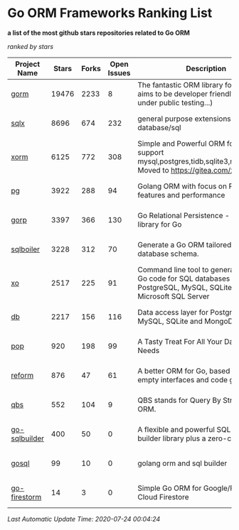 Go ORM Frameworks Ranking List
==========

**a list of the most github stars repositories related to Go ORM**

*ranked by stars*

| Project Name | Stars | Forks | Open Issues | Description | Last Commit |
| ------------ | ----- | ----- | ----------- | ----------- | ----------- |
| [gorm](https://github.com/go-gorm/gorm) | 19476 | 2233 | 8 | The fantastic ORM library for Golang, aims to be developer friendly (v2 is under public testing...) | 2020-07-23 15:56:13 |
| [sqlx](https://github.com/jmoiron/sqlx) | 8696 | 674 | 232 | general purpose extensions to golang's database/sql | 2020-06-15 14:10:59 |
| [xorm](https://github.com/go-xorm/xorm) | 6125 | 772 | 308 | Simple and Powerful ORM for Go, support mysql,postgres,tidb,sqlite3,mssql,oracle, Moved to https://gitea.com/xorm/xorm | 2019-10-15 07:03:49 |
| [pg](https://github.com/go-pg/pg) | 3922 | 288 | 94 | Golang ORM with focus on PostgreSQL features and performance | 2020-07-19 06:19:05 |
| [gorp](https://github.com/go-gorp/gorp) | 3397 | 366 | 130 | Go Relational Persistence - an ORM-ish library for Go | 2019-10-26 21:47:07 |
| [sqlboiler](https://github.com/volatiletech/sqlboiler) | 3228 | 312 | 70 | Generate a Go ORM tailored to your database schema. | 2020-07-03 19:16:51 |
| [xo](https://github.com/xo/xo) | 2517 | 225 | 91 | Command line tool to generate idiomatic Go code for SQL databases supporting PostgreSQL, MySQL, SQLite, Oracle, and Microsoft SQL Server | 2020-04-25 01:19:23 |
| [db](https://github.com/upper/db) | 2217 | 156 | 116 | Data access layer for PostgreSQL, MySQL, SQLite and MongoDB. | 2020-06-30 19:33:43 |
| [pop](https://github.com/gobuffalo/pop) | 920 | 198 | 99 | A Tasty Treat For All Your Database Needs | 2020-07-07 15:46:17 |
| [reform](https://github.com/go-reform/reform) | 876 | 47 | 61 | A better ORM for Go, based on non-empty interfaces and code generation. | 2020-07-22 07:00:41 |
| [qbs](https://github.com/coocood/qbs) | 552 | 104 | 9 | QBS stands for Query By Struct. A Go ORM. | 2017-04-18 01:16:07 |
| [go-sqlbuilder](https://github.com/huandu/go-sqlbuilder) | 400 | 50 | 0 | A flexible and powerful SQL string builder library plus a zero-config ORM. | 2019-11-21 06:53:43 |
| [gosql](https://github.com/rushteam/gosql) | 99 | 10 | 0 | golang orm and sql builder | 2020-07-13 07:34:58 |
| [go-firestorm](https://github.com/jschoedt/go-firestorm) | 14 | 3 | 0 | Simple Go ORM for Google/Firebase Cloud Firestore | 2020-07-07 16:31:05 |

*Last Automatic Update Time: 2020-07-24 00:04:24*